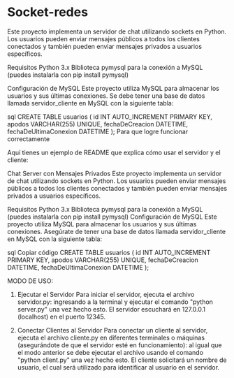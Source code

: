 # Socket-redes
Este proyecto implementa un servidor de chat utilizando sockets en Python. Los usuarios pueden enviar mensajes públicos a todos los clientes conectados y también pueden enviar mensajes privados a usuarios específicos.

Requisitos
Python 3.x
Biblioteca pymysql para la conexión a MySQL (puedes instalarla con pip install pymysql)

Configuración de MySQL
Este proyecto utiliza MySQL para almacenar los usuarios y sus últimas conexiones. Se debe tener una base de datos llamada servidor_cliente en MySQL con la siguiente tabla:

sql
CREATE TABLE usuarios (
    id INT AUTO_INCREMENT PRIMARY KEY,
    apodos VARCHAR(255) UNIQUE,
    fechaDeCreacion DATETIME,
    fechaDeUltimaConexion DATETIME
);
Para que logre funcionar correctamente


Aquí tienes un ejemplo de README que explica cómo usar el servidor y el cliente:

Chat Server con Mensajes Privados
Este proyecto implementa un servidor de chat utilizando sockets en Python. Los usuarios pueden enviar mensajes públicos a todos los clientes conectados y también pueden enviar mensajes privados a usuarios específicos.

Requisitos
Python 3.x
Biblioteca pymysql para la conexión a MySQL (puedes instalarla con pip install pymysql)
Configuración de MySQL
Este proyecto utiliza MySQL para almacenar los usuarios y sus últimas conexiones. Asegúrate de tener una base de datos llamada servidor_cliente en MySQL con la siguiente tabla:

sql
Copiar código
CREATE TABLE usuarios (
    id INT AUTO_INCREMENT PRIMARY KEY,
    apodos VARCHAR(255) UNIQUE,
    fechaDeCreacion DATETIME,
    fechaDeUltimaConexion DATETIME
);


MODO DE USO:
1. Ejecutar el Servidor
Para iniciar el servidor, ejecuta el archivo servidor.py:
ingresando a la terminal y ejecutar el comando "python server.py" una vez hecho esto.
El servidor escuchará en 127.0.0.1 (localhost) en el puerto 12345.

2. Conectar Clientes al Servidor
Para conectar un cliente al servidor, ejecuta el archivo cliente.py en diferentes terminales o máquinas (asegurándote de que el servidor esté en funcionamiento): al igual que el modo anterior se debe ejecutar el archivo usando el comando "python client.py" una vez hecho esto.
El cliente solicitará un nombre de usuario, el cual será utilizado para identificar al usuario en el servidor.


